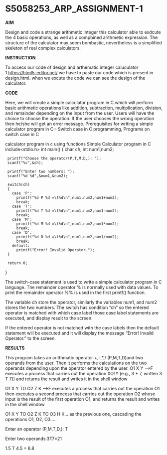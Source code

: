 # S5058253_ARP_ASSIGNMENT-1

**AIM**

Design and code a strange arithmetic integer this calculator able to exdcute the 4 basic operations, as well as a compbined arithmetic expression.
The structure of the calculator may seem bombastic, nevertheless is a simplified skeleton of real complex calculators.

**INSTRUCTION**

To accecs our code of design and arthematic integer caluculator
1.https://html5-editor.net/
we have to paste our code which is present in design.html.
when we excute the code we can see the design of the calculator.

**CODE**

Here, we will create a simple calculator program in C which will perform basic arithmetic operations like addition, subtraction, multiplication, division, and remainder depending on the input from the user.
Users will have the choice to choose the operation. If the user chooses the wrong operation then he/she will get an error message.
Prerequisites for writing a simple calculator program in C:- Switch case in C programming, Programs on switch case in C

calculator program in c using functions
Simple Calculator program in C
 include<stdio.h>
 int main()
 {
     char ch;
     int num1,num2;

     printf("Choose the operator(P,T,M,D,): ");
     scanf("%c",&ch);

     printf("Enter two numbers: ");
     scanf("%d %d",&num1,&num2);

     switch(ch)
     {
       case 'P':
         printf("%d P %d =\t%d\n",num1,num2,num1+num2); 
         break;
       case 'T':
         printf("%d T %d =\t%d\n",num1,num2,num1-num2);
         break;
       case 'M':
         printf("%d M %d =\t%d\n",num1,num2,num1*num2);
         break;
       case 'D':
         printf("%d D %d =\t%d\n",num1,num2,num1/num2);
         break;
       default:
         printf("Error! Invalid Operator.");
     }

     return 0;
 }

The switch-case statement is used to write a simple calculator program in C language. The remainder operator % is normally used with data values. To print the remainder operator %% is used in the first printf() function.

The variable ch store the operator, similarly the variables num1, and num2 stores the two numbers. The switch has condition “ch” so the entered operator is matched with which case label those case label statements are executed, and display result to the screen.

If the entered operator is not matched with the case labels then the default statement will be executed and it will display the message “Error! Invalid Operator.” to the screen.


**RESULTS**

This program takes an aritthmatic operator +,-,*,/ (P,M,T,D)and two operands from the user. 
Then it performs the calculations on the two operands depending upon the operator entered by the user.
O1 X Y  -->F executes a process that carries out the operation XO1Y (e.g., 3 * 7, written 3 T 7)) and returns the result and writes it in the shell window

O1 X Y TO O2 Z K -->F executes a process that carries out the operation O1 then executes a second process that carries out the operation O2 whose input is the result of the first operation O1, and returns the result and writes in the shell window

O1 X Y TO O2 Z K TO O3 H K... as the previous one, cascading the operations O1, O2, O3.....

Enter an operator (P,M,T,D,): T

Enter two operands:3T7=21

1.5 T 4.5 = 6.8
